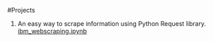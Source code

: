 #Projects 



1. An easy way to scrape information using Python Request library. [ibm_webscraping.ipynb](https://github.com/andmedina/webscraping_projects/blob/main/ibm_webscraping.ipynb)
